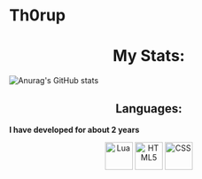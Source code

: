 # Th0rup

<h1 align="center">My Stats:</h1>

![Anurag's GitHub stats](https://github-readme-stats.vercel.app/api?username=Mathias-TC&theme=react&show_icons=true)

<h2 align="center">Languages:</h2>
<b align="center">I have developed for about 2 years</b>

<p align="center">
  <img src="https://i.imgur.com/n7aVKlf.png" alt="Lua" height="50" width="50"/>
  <img src="https://i.imgur.com/UTILags.png" alt="HTML5" height="50" width="50"/>
  <img src="https://i.imgur.com/pkps8Sw.png" alt="CSS" height="50" width="50"/>
</p>

